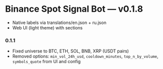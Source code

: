 # Binance Spot Signal Bot — v0.1.8
- Native labels via translations/en.json + ru.json
- Web UI (light theme) with sections


### 0.1.1
- Fixed universe to BTC, ETH, SOL, BNB, XRP (USDT pairs)
- Removed options: `min_vol_24h_usd`, `cooldown_minutes`, `top_n_by_volume`, `symbols_quote` from UI and config
